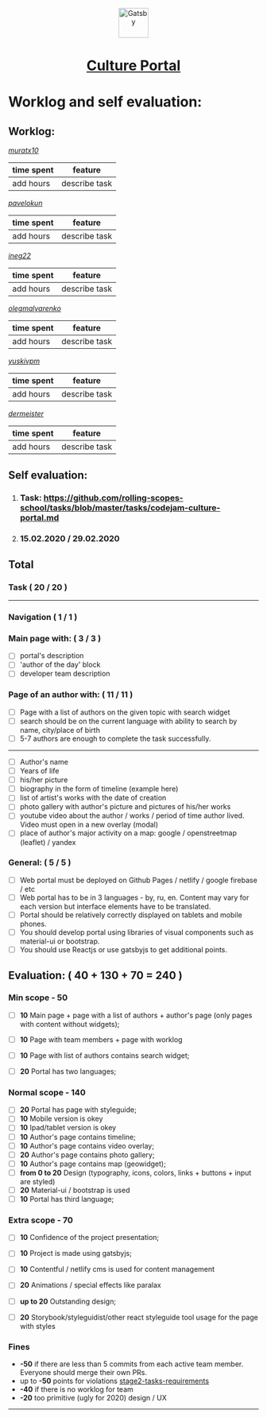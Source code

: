 <p align="center">
  <a href="https://culture-portal-gatsby.netlify.com">
    <img alt="Gatsby" src="https://dl.dropbox.com/s/fxsze8566o9f8jv/react_js-512.png" width="60" />
  </a>
</p>
<h1 align="center">
  <a href="https://culture-portal-gatsby.netlify.com">Culture Portal</a>
</h1>

# Worklog and self evaluation:

## Worklog:

_[muratx10](https://github.com/muratx10)_

| time spent | feature       |
| ---------- | ------------- |
| add hours  | describe task |

_[pavelokun](https://github.com/pavelokun)_

| time spent | feature       |
| ---------- | ------------- |
| add hours  | describe task |

_[ineg22](https://github.com/ineg22)_

| time spent | feature       |
| ---------- | ------------- |
| add hours  | describe task |

_[olegmalyarenko](olegmalyarenko)_

| time spent | feature       |
| ---------- | ------------- |
| add hours  | describe task |

_[yuskivpm](https://github.com/yuskivpm)_

| time spent | feature       |
| ---------- | ------------- |
| add hours  | describe task |

_[dermeister](https://github.com/dermeister)_

| time spent | feature       |
| ---------- | ------------- |
| add hours  | describe task |

## Self evaluation:

1. ### Task: https://github.com/rolling-scopes-school/tasks/blob/master/tasks/codejam-culture-portal.md
2. ### 15.02.2020 / 29.02.2020

## Total

### Task ( 20 / 20 )

---

### Navigation ( 1 / 1 )

### Main page with: ( 3 / 3 )

- [ ] portal's description
- [ ] 'author of the day' block
- [ ] developer team description

### Page of an author with: ( 11 / 11 )

- [ ] Page with a list of authors on the given topic with search widget
- [ ] search should be on the current language with ability to search by name, city/place of birth
- [ ] 5-7 authors are enough to complete the task successfully.

---

- [ ] Author's name
- [ ] Years of life
- [ ] his/her picture
- [ ] biography in the form of timeline (example here)
- [ ] list of artist's works with the date of creation
- [ ] photo gallery with author's picture and pictures of his/her works
- [ ] youtube video about the author / works / period of time author lived. Video must open in a new overlay (modal)
- [ ] place of author's major activity on a map: google / openstreetmap (leaflet) / yandex

### General: ( 5 / 5 )

- [ ] Web portal must be deployed on Github Pages / netlify / google firebase / etc
- [ ] Web portal has to be in 3 languages - by, ru, en. Content may vary for each version but interface elements have to be translated.
- [ ] Portal should be relatively correctly displayed on tablets and mobile phones.
- [ ] You should develop portal using libraries of visual components such as material-ui or bootstrap.
- [ ] You should use Reactjs or use gatsbyjs to get additional points.

## Evaluation: ( 40 + 130 + 70 = 240 )

### Min scope - **50**
- [ ] **10** Main page + page with a list of authors + author's page (only pages with content without widgets);
- [ ] **10** Page with team members + page with worklog
- [ ] **10** Page with list of authors contains search widget;
- [ ] **20** Portal has two languages;


### Normal scope - **140**
- [ ] **20** Portal has page with styleguide;
- [ ] **10** Mobile version is okey
- [ ] **10** Ipad/tablet version is okey
- [ ] **10** Author's page contains timeline;
- [ ] **10** Author's page contains video overlay;
- [ ] **20** Author's page contains photo gallery;
- [ ] **10** Author's page contains map (geowidget);
- [ ] **from 0 to 20** Design (typography, icons, colors, links + buttons + input are styled)
- [ ] **20** Material-ui / bootstrap is used
- [ ] **10** Portal has third language;

### Extra scope - **70**
- [ ] **10** Confidence of the project presentation;
- [ ] **10** Project is made using gatsbyjs;
- [ ] **10** Contentful / netlify cms is used for content management
- [ ] **20** Animations / special effects like paralax 
- [ ] **up to 20** Outstanding design;
- [ ] **20** Storybook/styleguidist/other react styleguide tool usage for the page with styles


### Fines
- **-50** if there are less than 5 commits from each active team member. Everyone should merge their own PRs.
- up to **-50** points for violations
[stage2-tasks-requirements](https://github.com/rolling-scopes-school/docs/blob/master/docs/stage2.md)
- **-40** if there is no worklog for team
- **-20** too primitive (ugly for 2020) design / UX


---
